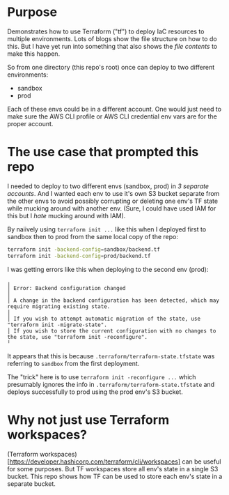 # Purpose

Demonstrates how to use Terraform ("tf") to deploy IaC resources to multiple environments.
Lots of blogs show the file structure on how to do this. But I have yet run into something
that also shows the *file contents* to make this happen.

So from one directory (this repo's root) once can deploy to two different environments:
- sandbox
- prod

Each of these envs could be in a different account. One would just need to make sure the
AWS CLI profile or AWS CLI credential env vars are for the proper account.

# The use case that prompted this repo

I needed to deploy to two different envs (sandbox, prod) in *3 separate accounts*.
And I wanted each env to use it's own S3 bucket separate from the other envs to avoid possibly
corrupting or deleting one env's TF state while mucking around with another env.
(Sure, I could have used IAM for this but I *hate* mucking around with IAM).

By naiively using `terraform init ...` like this when I deployed first to sandbox then to prod from the same local copy of the repo:

```bash
terraform init -backend-config=sandbox/backend.tf
terraform init -backend-config=prod/backend.tf
```

I was getting errors like this when deploying to the second env (prod):
```
╷
│ Error: Backend configuration changed
│ 
│ A change in the backend configuration has been detected, which may require migrating existing state.
│ 
│ If you wish to attempt automatic migration of the state, use "terraform init -migrate-state".
│ If you wish to store the current configuration with no changes to the state, use "terraform init -reconfigure".
╵
```

It appears that this is because `.terraform/terraform-state.tfstate` was referring to `sandbox` from the first deployment.

The "trick" here is to use `terraform init -reconfigure ...` which presumably ignores the info
in `.terraform/terraform-state.tfstate` and deploys successfully to prod using the prod env's
S3 bucket.

# Why not just use Terraform workspaces?

(Terraform workspaces)[https://developer.hashicorp.com/terraform/cli/workspaces] can be useful for
some purposes. But TF workspaces store all env's state in a single S3 bucket.
This repo shows how TF can be used to store each env's state in a separate bucket.

